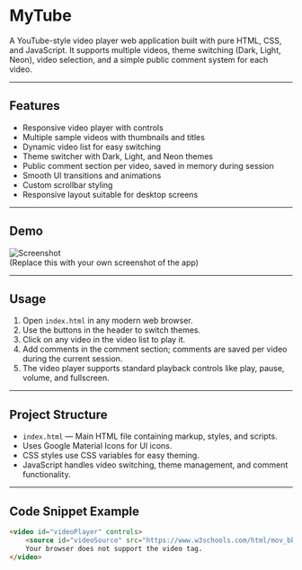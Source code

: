 # MyTube

A YouTube-style video player web application built with pure HTML, CSS, and JavaScript. It supports multiple videos, theme switching (Dark, Light, Neon), video selection, and a simple public comment system for each video.

---

## Features

- Responsive video player with controls
- Multiple sample videos with thumbnails and titles
- Dynamic video list for easy switching
- Theme switcher with Dark, Light, and Neon themes
- Public comment section per video, saved in memory during session
- Smooth UI transitions and animations
- Custom scrollbar styling
- Responsive layout suitable for desktop screens

---

## Demo

![Screenshot]()  
(Replace this with your own screenshot of the app)

---

## Usage

1. Open `index.html` in any modern web browser.
2. Use the buttons in the header to switch themes.
3. Click on any video in the video list to play it.
4. Add comments in the comment section; comments are saved per video during the current session.
5. The video player supports standard playback controls like play, pause, volume, and fullscreen.

---

## Project Structure

- `index.html` — Main HTML file containing markup, styles, and scripts.
- Uses Google Material Icons for UI icons.
- CSS styles use CSS variables for easy theming.
- JavaScript handles video switching, theme management, and comment functionality.

---

## Code Snippet Example

```html
<video id="videoPlayer" controls>
    <source id="videoSource" src="https://www.w3schools.com/html/mov_bbb.mp4" type="video/mp4">
    Your browser does not support the video tag.
</video>
